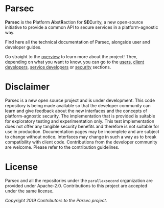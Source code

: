 # Parsec

**Parsec** is the **P**latform **A**bst**R**action for **SEC**urity, a new open-source initiative to
provide a common API to secure services in a platform-agnostic way.

Find here all the technical documentation of Parsec, alongside user and developer guides.

Go straight to the [overview](overview.md) to learn more about the project! Then, depending on what
you want to know, you can go to the [users](parsec_users.md), [client
developers](parsec_client/README.md), [service developers](parsec_service/README.md) or
[security](parsec_security/README.md) sections.

# Disclaimer

Parsec is a new open source project and is under development. This code repository is being made
available so that the developer community can learn and give feedback about the new interfaces and
the concepts of platform-agnostic security. The implementation that is provided is suitable for
exploratory testing and experimentation only. This test implementation does not offer any tangible
security benefits and therefore is not suitable for use in production. Documentation pages may be
incomplete and are subject to change without notice. Interfaces may change in such a way as to break
compatibility with client code. Contributions from the developer community are welcome. Please refer
to the contribution guidelines.

# License

Parsec and all the repositories under the `parallaxsecond` organization are provided under
Apache-2.0. Contributions to this project are accepted under the same license.

*Copyright 2019 Contributors to the Parsec project.*
